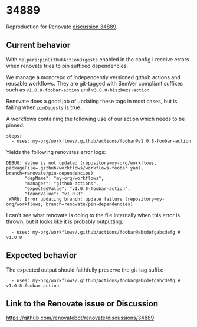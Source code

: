 # 34889

Reproduction for Renovate [discussion 34889](https://github.com/renovatebot/renovate/discussions/34889).

## Current behavior

With `helpers:pinGitHubActionDigests` enabled in the config I receive errors when renovate tries to pin suffixed dependencies.

We manage a monorepo of independently versioned github actions and reusable workflows. They are git-tagged with SemVer compliant suffixes such as `v1.0.8-foobar-action` and `v3.0.0-bizzbuzz-action`. 

Renovate does a good job of updating these tags in most cases, but is failing when `pinDigests` is true. 

A workflows containing the following use of our action which needs to be pinned:
```
steps:
  - uses: my-org/workflows/.github/actions/foobar@v1.0.8-foobar-action
```

Yields the following renovates error logs:
```
DEBUG: Value is not updated (repository=my-org/workflows, packageFile=.github/workflows/workflows-foobar.yaml, branch=renovate/pin-dependencies)
       "depName": "my-org/workflows",
       "manager": "github-actions",
       "expectedValue": "v1.0.8-foobar-action",
       "foundValue": "v1.0.8"
 WARN: Error updating branch: update failure (repository=my-org/workflows, branch=renovate/pin-dependencies)
```

I can't see what renovate is doing to the file internally when this error is thrown, but it looks like it is probably outputting:

```
  - uses: my-org/workflows/.github/actions/foobar@abcdefgabcdefg # v1.0.8
```

## Expected behavior

The expected output should faithfully preserve the git-tag suffix:
```
  - uses: my-org/workflows/.github/actions/foobar@abcdefgabcdefg # v1.0.8-foobar-action
```

## Link to the Renovate issue or Discussion

https://github.com/renovatebot/renovate/discussions/34889
